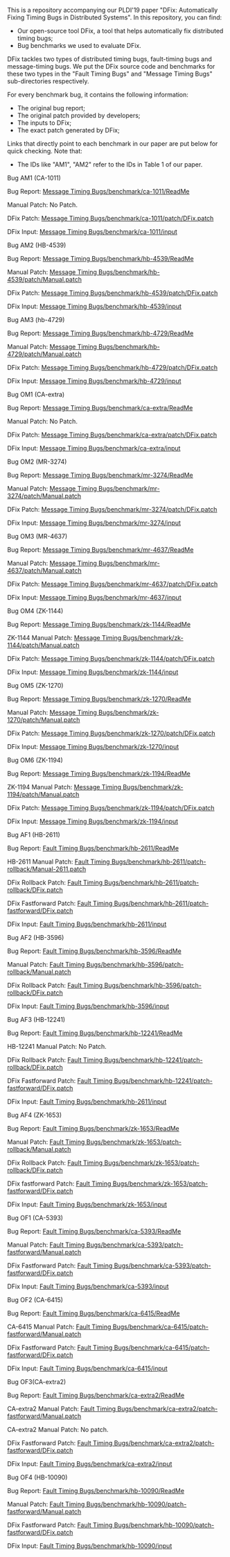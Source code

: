 This is a repository accompanying our PLDI'19 paper "DFix: Automatically Fixing Timing Bugs in Distributed Systems".
In this repository, you can find:
- Our open-source tool DFix, a tool that helps automatically fix distributed timing bugs;
- Bug benchmarks we used to evaluate DFix.

DFix tackles two types of distributed timing bugs, fault-timing bugs and message-timing bugs. We put the DFix source code and benchmarks for these two types in the "Fault Timing Bugs" and "Message Timing Bugs" sub-directories respectively.

For every benchmark bug, it contains the following information:
  * The original bug report;
  * The original patch provided by developers;
  * The inputs to DFix;
  * The exact patch generated by DFix;

Links that directly point to each benchmark in our paper are put below for quick checking. 
Note that:
  * The IDs like "AM1", "AM2" refer to the IDs in Table 1 of our paper.
  <!---* Two message timing bugs (OM4&OM6) share the same patch, as fixing one can guarantee also fixing the other.
  * Two fault timing bugs (AF1&AF3 and OF2&OF3) share the same patch, as their buggy window can be merged to a larger one. -->

Bug AM1 (CA-1011)

Bug Report: [Message Timing Bugs/benchmark/ca-1011/ReadMe](Message%20Timing%20Bugs/benchmark/ca-1011/ReadMe)

Manual Patch: No Patch.

DFix Patch: [Message Timing Bugs/benchmark/ca-1011/patch/DFix.patch](Message%20Timing%20Bugs/benchmark/ca-1011/patch/DFix.patch)

DFix Input: [Message Timing Bugs/benchmark/ca-1011/input](Message%20Timing%20Bugs/benchmark/ca-1011/input)

Bug AM2 (HB-4539)

Bug Report: [Message Timing Bugs/benchmark/hb-4539/ReadMe](Message%20Timing%20Bugs/benchmark/hb-4539/ReadMe)

Manual Patch: [Message Timing Bugs/benchmark/hb-4539/patch/Manual.patch](Message%20Timing%20Bugs/benchmark/hb-4539/patch/Manual.patch)

DFix Patch: [Message Timing Bugs/benchmark/hb-4539/patch/DFix.patch](Message%20Timing%20Bugs/benchmark/hb-4539/patch/DFix.patch)

DFix Input: [Message Timing Bugs/benchmark/hb-4539/input](Message%20Timing%20Bugs/benchmark/hb-4539/input)

Bug AM3 (hb-4729)

Bug Report: [Message Timing Bugs/benchmark/hb-4729/ReadMe](Message%20Timing%20Bugs/benchmark/hb-4729/ReadMe)

Manual Patch: [Message Timing Bugs/benchmark/hb-4729/patch/Manual.patch](Message%20Timing%20Bugs/benchmark/hb-4729/patch/Manual.patch)

DFix Patch: [Message Timing Bugs/benchmark/hb-4729/patch/DFix.patch](Message%20Timing%20Bugs/benchmark/hb-4729/patch/DFix.patch)

DFix Input: [Message Timing Bugs/benchmark/hb-4729/input](Message%20Timing%20Bugs/benchmark/hb-4729/input)

Bug OM1 (CA-extra)

Bug Report: [Message Timing Bugs/benchmark/ca-extra/ReadMe](Message%20Timing%20Bugs/benchmark/ca-extra/ReadMe)

Manual Patch: No Patch.

DFix Patch: [Message Timing Bugs/benchmark/ca-extra/patch/DFix.patch](Message%20Timing%20Bugs/benchmark/ca-extra/patch/DFix.patch)
 
DFix Input: [Message Timing Bugs/benchmark/ca-extra/input](Message%20Timing%20Bugs/benchmark/ca-extra/input)

Bug OM2 (MR-3274)

Bug Report: [Message Timing Bugs/benchmark/mr-3274/ReadMe](Message%20Timing%20Bugs/benchmark/mr-3274/ReadMe)

Manual Patch: [Message Timing Bugs/benchmark/mr-3274/patch/Manual.patch](Message%20Timing%20Bugs/benchmark/mr-3274/patch/Manual.patch)

DFix Patch: [Message Timing Bugs/benchmark/mr-3274/patch/DFix.patch](Message%20Timing%20Bugs/benchmark/mr-3274/patch/DFix.patch)

DFix Input: [Message Timing Bugs/benchmark/mr-3274/input](Message%20Timing%20Bugs/benchmark/mr-3274/input)

Bug OM3 (MR-4637)

Bug Report: [Message Timing Bugs/benchmark/mr-4637/ReadMe](Message%20Timing%20Bugs/benchmark/mr-4637/ReadMe)

Manual Patch: [Message Timing Bugs/benchmark/mr-4637/patch/Manual.patch](Message%20Timing%20Bugs/benchmark/mr-4637/patch/Manual.patch)

DFix Patch: [Message Timing Bugs/benchmark/mr-4637/patch/DFix.patch](Message%20Timing%20Bugs/benchmark/mr-4637/patch/DFix.patch)

DFix Input: [Message Timing Bugs/benchmark/mr-4637/input](Message%20Timing%20Bugs/benchmark/mr-4637/input)

Bug OM4 (ZK-1144)

Bug Report: [Message Timing Bugs/benchmark/zk-1144/ReadMe](Message%20Timing%20Bugs/benchmark/zk-1144/ReadMe)

ZK-1144 Manual Patch: [Message Timing Bugs/benchmark/zk-1144/patch/Manual.patch](Message%20Timing%20Bugs/benchmark/zk-1144/patch/Manual-1144.patch)

DFix Patch: [Message Timing Bugs/benchmark/zk-1144/patch/DFix.patch](Message%20Timing%20Bugs/benchmark/zk-1144/patch/DFix.patch)

DFix Input: [Message Timing Bugs/benchmark/zk-1144/input](Message%20Timing%20Bugs/benchmark/zk-1144/input)

Bug OM5 (ZK-1270)

Bug Report: [Message Timing Bugs/benchmark/zk-1270/ReadMe](Message%20Timing%20Bugs/benchmark/zk-1270/ReadMe)

Manual Patch: [Message Timing Bugs/benchmark/zk-1270/patch/Manual.patch](Message%20Timing%20Bugs/benchmark/zk-1270/patch/Manual.patch)

DFix Patch: [Message Timing Bugs/benchmark/zk-1270/patch/DFix.patch](Message%20Timing%20Bugs/benchmark/zk-1270/patch/DFix.patch)

DFix Input: [Message Timing Bugs/benchmark/zk-1270/input](Message%20Timing%20Bugs/benchmark/zk-1270/input)

Bug OM6 (ZK-1194)

Bug Report: [Message Timing Bugs/benchmark/zk-1194/ReadMe](Message%20Timing%20Bugs/benchmark/zk-1194/ReadMe)

ZK-1194 Manual Patch: [Message Timing Bugs/benchmark/zk-1194/patch/Manual.patch](Message%20Timing%20Bugs/benchmark/zk-1144/patch/Manual.patch)

DFix Patch: [Message Timing Bugs/benchmark/zk-1194/patch/DFix.patch](Message%20Timing%20Bugs/benchmark/zk-1194/patch/DFix.patch)

DFix Input: [Message Timing Bugs/benchmark/zk-1194/input](Message%20Timing%20Bugs/benchmark/zk-1194/input)

Bug AF1 (HB-2611)

Bug Report: [Fault Timing Bugs/benchmark/hb-2611/ReadMe](Fault%20Timing%20Bugs/benchmark/hb-2611/ReadMe)

HB-2611 Manual Patch: [Fault Timing Bugs/benchmark/hb-2611/patch-rollback/Manual-2611.patch](Fault%20Timing%20Bugs/benchmark/hb-2611/patch-rollback/Manual.patch)

DFix Rollback Patch: [Fault Timing Bugs/benchmark/hb-2611/patch-rollback/DFix.patch](Fault%20Timing%20Bugs/benchmark/hb-2611/patch-rollback/DFix.patch)

DFix Fastforward Patch: [Fault Timing Bugs/benchmark/hb-2611/patch-fastforward/DFix.patch](Fault%20Timing%20Bugs/benchmark/hb-2611/patch-fastforward/DFix.patch)

DFix Input: [Fault Timing Bugs/benchmark/hb-2611/input](Fault%20Timing%20Bugs/benchmark/hb-2611/input)

Bug AF2 (HB-3596)

Bug Report: [Fault Timing Bugs/benchmark/hb-3596/ReadMe](Fault%20Timing%20Bugs/benchmark/hb-3596/ReadMe)

Manual Patch: [Fault Timing Bugs/benchmark/hb-3596/patch-rollback/Manual.patch](Fault%20Timing%20Bugs/benchmark/hb-3596/patch-rollback/Manual.patch)

DFix Rollback Patch: [Fault Timing Bugs/benchmark/hb-3596/patch-rollback/DFix.patch](Fault%20Timing%20Bugs/benchmark/hb-3596/patch-rollback/DFix.patch)

DFix Input: [Fault Timing Bugs/benchmark/hb-3596/input](Fault%20Timing%20Bugs/benchmark/hb-3596/input)

Bug AF3 (HB-12241)

Bug Report: [Fault Timing Bugs/benchmark/hb-12241/ReadMe](Fault%20Timing%20Bugs/benchmark/hb-12241/ReadMe)

HB-12241 Manual Patch: No Patch.

DFix Rollback Patch: [Fault Timing Bugs/benchmark/hb-12241/patch-rollback/DFix.patch](Fault%20Timing%20Bugs/benchmark/hb-12241/patch-rollback/DFix.patch)

DFix Fastforward Patch: [Fault Timing Bugs/benchmark/hb-12241/patch-fastforward/DFix.patch](Fault%20Timing%20Bugs/benchmark/hb-12241/patch-fastforward/DFix.patch)

DFix Input: [Fault Timing Bugs/benchmark/hb-2611/input](Fault%20Timing%20Bugs/benchmark/hb-12241/input)

Bug AF4 (ZK-1653)

Bug Report: [Fault Timing Bugs/benchmark/zk-1653/ReadMe](Fault%20Timing%20Bugs/benchmark/zk-1653/ReadMe)

Manual Patch: [Fault Timing Bugs/benchmark/zk-1653/patch-rollback/Manual.patch](Fault%20Timing%20Bugs/benchmark/zk-1653/patch-rollback/Manual.patch)

DFix Rollback Patch: [Fault Timing Bugs/benchmark/zk-1653/patch-rollback/DFix.patch](Fault%20Timing%20Bugs/benchmark/zk-1653/patch-rollback/DFix.patch)

DFix fastforward Patch: [Fault Timing Bugs/benchmark/zk-1653/patch-fastforward/DFix.patch](Fault%20Timing%20Bugs/benchmark/zk-1653/patch-fastforward/DFix.patch)

DFix Input: [Fault Timing Bugs/benchmark/zk-1653/input](Fault%20Timing%20Bugs/benchmark/zk-1653/input)

Bug OF1 (CA-5393)

Bug Report: [Fault Timing Bugs/benchmark/ca-5393/ReadMe](Fault%20Timing%20Bugs/benchmark/ca-5393/ReadMe)

Manual Patch: [Fault Timing Bugs/benchmark/ca-5393/patch-fastforward/Manual.patch](Fault%20Timing%20Bugs/benchmark/ca-5393/patch-fastforward/Manual.patch)

DFix Fastforward Patch: [Fault Timing Bugs/benchmark/ca-5393/patch-fastforward/DFix.patch](Fault%20Timing%20Bugs/benchmark/ca-5393/patch-fastforward/DFix.patch)

DFix Input: [Fault Timing Bugs/benchmark/ca-5393/input](Fault%20Timing%20Bugs/benchmark/ca-5393/input)

Bug OF2 (CA-6415)

Bug Report: [Fault Timing Bugs/benchmark/ca-6415/ReadMe](Fault%20Timing%20Bugs/benchmark/ca-6415/ReadMe)

CA-6415 Manual Patch: [Fault Timing Bugs/benchmark/ca-6415/patch-fastforward/Manual.patch](Fault%20Timing%20Bugs/benchmark/ca-6415/patch-fastforward/Manual-6415.patch)

DFix Fastforward Patch: [Fault Timing Bugs/benchmark/ca-6415/patch-fastforward/DFix.patch](Fault%20Timing%20Bugs/benchmark/ca-6415/patch-fastforward/DFix.patch)

DFix Input: [Fault Timing Bugs/benchmark/ca-6415/input](Fault%20Timing%20Bugs/benchmark/ca-6415/input)

Bug OF3(CA-extra2)
 
Bug Report: [Fault Timing Bugs/benchmark/ca-extra2/ReadMe](Fault%20Timing%20Bugs/benchmark/ca-extra2/ReadMe)

CA-extra2 Manual Patch: [Fault Timing Bugs/benchmark/ca-extra2/patch-fastforward/Manual.patch](Fault%20Timing%20Bugs/benchmark/ca-extra2/patch-fastforward/Manual.patch)

CA-extra2 Manual Patch: No patch.

DFix Fastforward Patch: [Fault Timing Bugs/benchmark/ca-extra2/patch-fastforward/DFix.patch](Fault%20Timing%20Bugs/benchmark/ca-extra2/patch-fastforward/DFix.patch)

DFix Input: [Fault Timing Bugs/benchmark/ca-extra2/input](Fault%20Timing%20Bugs/benchmark/ca-extra2/input)


Bug OF4 (HB-10090)

Bug Report: [Fault Timing Bugs/benchmark/hb-10090/ReadMe](Fault%20Timing%20Bugs/benchmark/hb-10090/ReadMe)

Manual Patch: [Fault Timing Bugs/benchmark/hb-10090/patch-fastforward/Manual.patch](Fault%20Timing%20Bugs/benchmark/hb-10090/patch-fastforward/Manual.patch)

DFix Fastforward Patch: [Fault Timing Bugs/benchmark/hb-10090/patch-fastforward/DFix.patch](Fault%20Timing%20Bugs/benchmark/hb-10090/patch-fastforward/DFix.patch)

DFix Input: [Fault Timing Bugs/benchmark/hb-10090/input](Fault%20Timing%20Bugs/benchmark/hb-10090/input)



